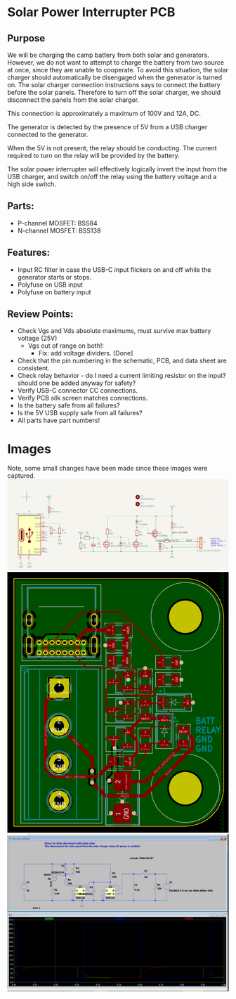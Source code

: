 # Solar Power Interrupter PCB

## Purpose

We will be charging the camp battery from both solar and generators. However, we do not want to attempt to charge the battery from two source at once, since they are unable to cooperate.
To avoid this situation, the solar charger should automatically be disengaged when the generator is turned on.
The solar charger connection instructions says to connect the battery before the solar panels. Therefore to turn off the solar charger, we should disconnect the panels from the solar charger.

This connection is approximately a maximum of 100V and 12A, DC.

The generator is detected by the presence of 5V from a USB charger connected to the generator.

When the 5V is not present, the relay should be conducting. The current required to turn on the relay will be provided by the battery.

The solar power interrupter will effectively logically invert the input from the USB charger, and switch on/off the relay using the battery voltage and a high side switch.

## Parts:

- P-channel MOSFET: BSS84
- N-channel MOSFET: BSS138

## Features:

- Input RC filter in case the USB-C input flickers on and off while the generator starts or stops.
- Polyfuse on USB input
- Polyfuse on battery input

## Review Points:

- Check Vgs and Vds absolute maximums, must survive max battery voltage (25V)
  - Vgs out of range on both!:
    - Fix: add voltage dividers. [Done]
- Check that the pin numbering in the schematic, PCB, and data sheet are consistent.
- Check relay behavior - do I need a current limiting resistor on the input? should one be added anyway for safety?
- Verify USB-C connector CC connections.
- Verify PCB silk screen matches connections.
- Is the battery safe from all failures?
- Is the 5V USB supply safe from all failures?
- All parts have part numbers!

# Images

Note, some small changes have been made since these images were captured.
![Schematic](images/schematic.png)
![PCB](images/pcb.png)
![Simulation](images/simulation.png)
